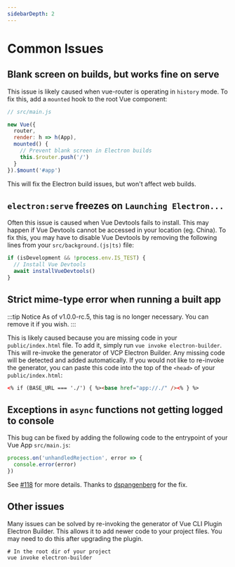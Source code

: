 ```yaml
---
sidebarDepth: 2
---
```


# Common Issues

## Blank screen on builds, but works fine on serve

This issue is likely caused when vue-router is operating in `history` mode. To fix this, add a `mounted` hook to the root Vue component:

```javascript
// src/main.js

new Vue({
  router,
  render: h => h(App),
  mounted() {
    // Prevent blank screen in Electron builds
    this.$router.push('/')
  }
}).$mount('#app')
```

This will fix the Electron build issues, but won't affect web builds.

## `electron:serve` freezes on `Launching Electron...`

Often this issue is caused when Vue Devtools fails to install. This may happen if Vue Devtools cannot be accessed in your location (eg. China). To fix this, you may have to disable Vue Devtools by removing the following lines from your `src/background.(js|ts)` file:

```javascript
if (isDevelopment && !process.env.IS_TEST) {
  // Install Vue Devtools
  await installVueDevtools()
}
```

## Strict mime-type error when running a built app

:::tip Notice
As of v1.0.0-rc.5, this tag is no longer necessary. You can remove it if you wish.
:::

This is likely caused because you are missing code in your `public/index.html` file. To add it, simply run `vue invoke electron-builder`. This will re-invoke the generator of VCP Electron Builder. Any missing code will be detected and added automatically. If you would not like to re-invoke the generator, you can paste this code into the top of the `<head>` of your `public/index.html`:

```html
<% if (BASE_URL === './') { %><base href="app://./" /><% } %>
```

## Exceptions in `async` functions not getting logged to console

This bug can be fixed by adding the following code to the entrypoint of your Vue App `src/main.js`:

```javascript
process.on('unhandledRejection', error => {
  console.error(error)
})
```

See [#118](https://github.com/nklayman/vue-cli-plugin-electron-builder/issues/118) for more details. Thanks to [dspangenberg](https://github.com/dspangenberg) for the fix.

## Other issues

Many issues can be solved by re-invoking the generator of Vue CLI Plugin Electron Builder. This allows it to add newer code to your project files. You may need to do this after upgrading the plugin.

```shell
# In the root dir of your project
vue invoke electron-builder
```
